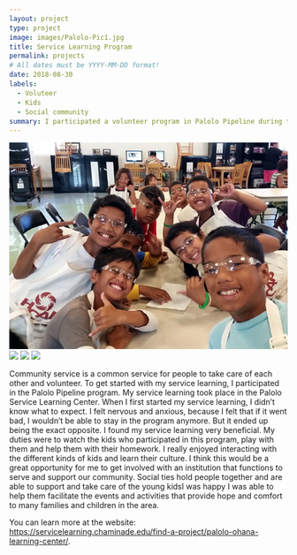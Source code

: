 ```yaml
---
layout: project
type: project
image: images/Palolo-Pic1.jpg
title: Service Learning Program
permalink: projects
# All dates must be YYYY-MM-DD format!
date: 2018-08-30
labels:
  - Voluteer
  - Kids
  - Social community
summary: I participated a volunteer program in Palolo Pipeline during the summer in 2017.
---
```


<div class="ui small rounded images">
  <img class="ui image" src="../images/Palolo-Pic1.jpg">
  <img class="ui image" src="../images/micromouse-robot-2.jpg">
  <img class="ui image" src="../images/micromouse.jpg">
  <img class="ui image" src="../images/micromouse-circuit.png">
</div>

Community service is a common service for people to take care of each other and volunteer. To get started with my service learning, I participated in the Palolo Pipeline program. My service learning took place in the Palolo Service Learning Center. When I first started my service learning, I didn’t know what to expect. I felt nervous and anxious, because I felt that if it went bad, I wouldn’t be able to stay in the program anymore. But it ended up being the exact opposite. I found my service learning very beneficial. My duties were to watch the kids who participated in this program, play with them and help them with their homework. I really enjoyed interacting with the different kinds of kids and learn their culture. I think this would be a great opportunity for me to get involved with an institution that functions to serve and support our community. Social ties hold people together and are able to support and take care of the young kidsI was happy I was able to help them facilitate the events and activities that provide hope and comfort to many families and children in the area.




You can learn more at the website: https://servicelearning.chaminade.edu/find-a-project/palolo-ohana-learning-center/.



